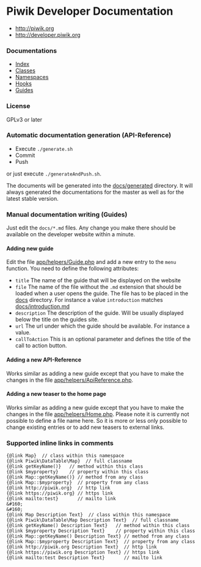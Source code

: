 Piwik Developer Documentation
=============================

* http://piwik.org
* http://developer.piwik.org

### Documentations

 * [Index](docs/generated/master/Index.md)
 * [Classes](docs/generated/master/Classes.md)
 * [Namespaces](docs/generated/master/Namespaces.md)
 * [Hooks](docs/generated/master/Hooks.md)
 * [Guides](docs)

### License

GPLv3 or later

### Automatic documentation generation (API-Reference)

 * Execute `./generate.sh`
 * Commit
 * Push

or just execute `./generateAndPush.sh`.

The documents will be generated into the [docs/generated](docs/generated) directory. It will always generated the documentations for the master as well as for the latest stable version.

### Manual documentation writing (Guides)

Just edit the `docs/*.md` files. Any change you make there should be available on the developer website within a minute.

#### Adding new guide

Edit the file [app/helpers/Guide.php](app/helpers/Guide.php) and add a new entry to the `menu` function. You need to define the following attributes:

 * `title` The name of the guide that will be displayed on the website
 * `file` The name of the file without the `.md` extension that should be loaded when a user opens the guide. The file has to be placed in the [docs](docs) directory. For instance a value `introduction` matches [docs/introduction.md](docs/introduction.md)
 * `description` The description of the guide. Will be usually displayed below the title on the guides site.
 * `url` The url under which the guide should be available. For instance a value.
 * `callToAction` This is an optional parameter and defines the title of the call to action button.

#### Adding a new API-Reference

Works similar as adding a new guide except that you have to make the changes in the file [app/helpers/ApiReference.php](app/helpers/ApiReference.php).

#### Adding a new teaser to the home page

Works similar as adding a new guide except that you have to make the changes in the file [app/helpers/Home.php](app/helpers/Home.php).
Please note it is currently not possible to define a file name here. So it is more or less only possible to change existing entries or to add new teasers to external links.

### Supported inline links in comments

```
{@link Map}  // class within this namespace
{@link Piwik\DataTable\Map}  // full classname
{@link getKeyName()}   // method within this class
{@link $myproperty}    // property within this class
{@link Map::getKeyName()} // method from any class
{@link Map::$myproperty}  // property from any class
{@link http://piwik.org}  // http link
{@link https://piwik.org} // https link
{@link mailto:test}       // mailto link
&#160;
&#160;
{@link Map Description Text}  // class within this namespace
{@link Piwik\DataTable\Map Description Text}  // full classname
{@link getKeyName() Description Text}   // method within this class
{@link $myproperty Description Text}    // property within this class
{@link Map::getKeyName() Description Text} // method from any class
{@link Map::$myproperty Description Text}  // property from any class
{@link http://piwik.org Description Text}  // http link
{@link https://piwik.org Description Text} // https link
{@link mailto:test Description Text}       // mailto link
```